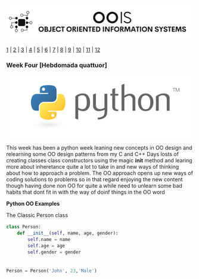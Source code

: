 ![Logo](Image/LogoW.png)

[1](/MyPortfolio/OOIS/Unit01.html) | [2](/MyPortfolio/OOIS/Unit02.html) | [3](/MyPortfolio/OOIS/Unit03.html) | [4](/MyPortfolio/OOIS/Unit04.html) | [5](/MyPortfolio/OOIS/Unit05.html) | [6](/MyPortfolio/OOIS/Unit06.html) | [7](/MyPortfolio/OOIS/Unit07.html) | [8](/MyPortfolio/OOIS/Unit08.html) | [9](/MyPortfolio/OOIS/Unit09.html) | [10](/MyPortfolio/OOIS/Unit10.html) | [11](/MyPortfolio/OOIS/Unit11.html) | [12](/MyPortfolio/OOIS/Unit12.html)

### Week Four [Hebdomada quattuor]

![Python](Image/python-logo-master-v3-TM.png)

This week has been a python week leaning new concepts in OO design and relearning some OO design patterns from my C and C++ Days losts of creating classes class constructors using the magic __init__ method and learing more about inheretance quite a lot to take in and new ways of thinking about how to approach a problem. The OO approach opens up new ways of coding solutions to problems so in that regard enjoying the new content though having done non OO for quite a while need to unlearn some bad habits that dont fit in with the way of doinf things in the OO word

**Python OO Examples**

The Classic Person class 

```python
class Person:
    def __init__(self, name, age, gender):
        self.name = name
        self.age = age
        self.gender = gender


Person = Person('John', 23,'Male')
```
